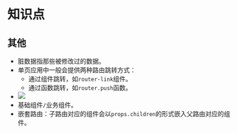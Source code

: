 # 知识点

## 其他

- 脏数据指那些被修改过的数据。
- 单页应用中一般会提供两种路由跳转方式：
  - 通过组件跳转，如`router-link`组件。
  - 通过函数跳转，如`router.push`函数。
- ![](/skill-blog/img/0062.png)
- 基础组件`/`业务组件。
- 嵌套路由：子路由对应的组件会以`props.children`的形式嵌入父路由对应的组件。

